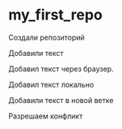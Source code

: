 ﻿# my_first_repo
Создали репозиторий

Добавили текст

Добавил текст через браузер.

Добавил текст локально

Добавили текст в новой ветке

Разрешаем конфликт
